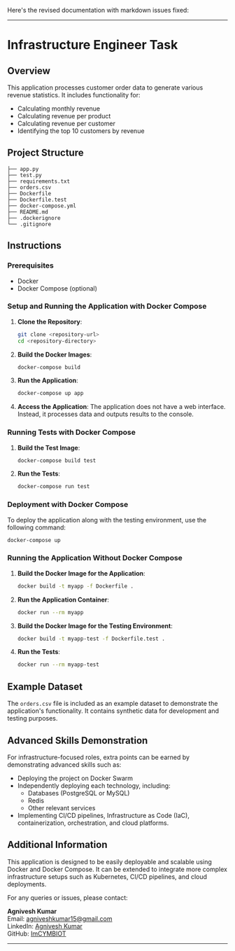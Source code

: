 Here's the revised documentation with markdown issues fixed:

---

# Infrastructure Engineer Task

## Overview

This application processes customer order data to generate various revenue statistics. It includes functionality for:

- Calculating monthly revenue
- Calculating revenue per product
- Calculating revenue per customer
- Identifying the top 10 customers by revenue

## Project Structure
``` 
├── app.py
├── test.py
├── requirements.txt
├── orders.csv
├── Dockerfile
├── Dockerfile.test
├── docker-compose.yml
├── README.md
├── .dockerignore
└── .gitignore
 ```

## Instructions

### Prerequisites

- Docker
- Docker Compose (optional)

### Setup and Running the Application with Docker Compose

1. **Clone the Repository**:

   ```bash
   git clone <repository-url>
   cd <repository-directory>
   ```

2. **Build the Docker Images**:

   ```bash
   docker-compose build
   ```

3. **Run the Application**:

   ```bash
   docker-compose up app
   ```

4. **Access the Application**:
   The application does not have a web interface. Instead, it processes data and outputs results to the console.

### Running Tests with Docker Compose

1. **Build the Test Image**:

   ```bash
   docker-compose build test
   ```

2. **Run the Tests**:

   ```bash
   docker-compose run test
   ```

### Deployment with Docker Compose

To deploy the application along with the testing environment, use the following command:

```bash
docker-compose up
```

### Running the Application Without Docker Compose

1. **Build the Docker Image for the Application**:

   ```bash
   docker build -t myapp -f Dockerfile .
   ```

2. **Run the Application Container**:

   ```bash
   docker run --rm myapp
   ```

3. **Build the Docker Image for the Testing Environment**:

   ```bash
   docker build -t myapp-test -f Dockerfile.test .
   ```

4. **Run the Tests**:

   ```bash
   docker run --rm myapp-test
   ```

## Example Dataset

The `orders.csv` file is included as an example dataset to demonstrate the application's functionality. It contains synthetic data for development and testing purposes.

## Advanced Skills Demonstration

For infrastructure-focused roles, extra points can be earned by demonstrating advanced skills such as:

- Deploying the project on Docker Swarm
- Independently deploying each technology, including:
  - Databases (PostgreSQL or MySQL)
  - Redis
  - Other relevant services
- Implementing CI/CD pipelines, Infrastructure as Code (IaC), containerization, orchestration, and cloud platforms.

## Additional Information

This application is designed to be easily deployable and scalable using Docker and Docker Compose. It can be extended to integrate more complex infrastructure setups such as Kubernetes, CI/CD pipelines, and cloud deployments.

For any queries or issues, please contact:

**Agnivesh Kumar**  
Email: agniveshkumar15@gmail.com  
LinkedIn: [Agnivesh Kumar](https://www.linkedin.com/in/agnivesh-kumar)  
GitHub: [ImCYMBIOT](https://github.com/ImCYMBIOT)

---
